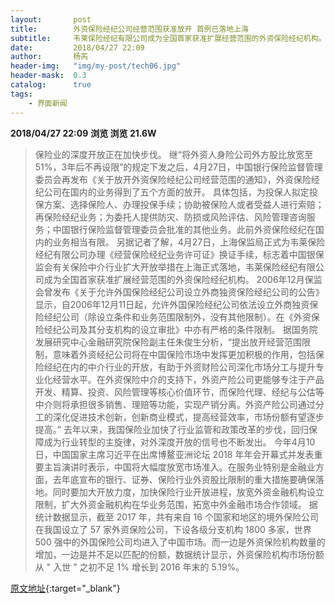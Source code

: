 ```yaml
---
layout:       post
title:        外资保险经纪公司经营范围获准放开 首例已落地上海
subtitle:     韦莱保险经纪有限公司成为全国首家获准扩展经营范围的外资保险经纪机构。
date:         2018/04/27 22:09
author:       杨芮
header-img:   "img/my-post/tech06.jpg"
header-mask:  0.3
catalog:      true
tags:
    - 界面新闻
---
```


**2018/04/27 22:09**  **浏览 浏览 21.6W**

> 保险业的深度开放正在加快步伐。
继“将外资人身险公司外方股比放宽至51%，3年后不再设限”的规定下发之后，4月27日，中国银行保险监督管理委员会再发布《关于放开外资保险经纪公司经营范围的通知》，外资保险经纪公司在国内的业务得到了五个方面的放开。
具体包括，为投保人拟定投保方案、选择保险人、办理投保手续；协助被保险人或者受益人进行索赔；再保险经纪业务；为委托人提供防灾、防损或风险评估、风险管理咨询服务；中国银行保险监督管理委员会批准的其他业务。此前外资保险经纪在国内的业务相当有限。
另据记者了解，4月27日，上海保监局正式为韦莱保险经纪有限公司办理《经营保险经纪业务许可证》换证手续，标志着中国银保监会有关保险中介行业扩大开放举措在上海正式落地，韦莱保险经纪有限公司成为全国首家获准扩展经营范围的外资保险经纪机构。
2006年12月保监会曾发布《关于允许外国保险经纪公司设立外商独资保险经纪公司的公告》显示，自2006年12月11日起，允许外国保险经纪公司依法设立外商独资保险经纪公司（除设立条件和业务范围限制外，没有其他限制）。在《外资保险经纪公司及其分支机构的设立审批》中亦有严格的条件限制。
据国务院发展研究中心金融研究院保险副主任朱俊生分析，“提出放开经营范围限制，意味着外资经纪公司将在中国保险市场中发挥更加积极的作用，包括保险经纪在内的中介行业的开放，有助于外资财险公司深化市场分工与提升专业化经营水平。在外资保险中介的支持下，外资产险公司更能够专注于产品开发、精算、投资、风险管理等核心价值环节，而保险代理、经纪与公估等中介则将承担很多销售、理赔等功能，实现产销分离。外资产险公司通过分工的深化促进技术创新，创新商业模式，提高经营效率，市场份额有望逐步提高。”
去年以来，我国保险业加快了行业监管和政策改革的步伐，回归保障成为行业转型的主旋律，对外深度开放的信号也不断发出。
今年4月10日，中国国家主席习近平在出席博鳌亚洲论坛 2018 年年会开幕式并发表重要主旨演讲时表示，中国将大幅度放宽市场准入。在服务业特别是金融业方面，去年底宣布的银行、证券、保险行业外资股比限制的重大措施要确保落地。同时要加大开放力度，加快保险行业开放进程，放宽外资金融机构设立限制，扩大外资金融机构在华业务范围，拓宽中外金融市场合作领域。
据统计数据显示，截至 2017 年，共有来自 16 个国家和地区的境外保险公司在我国设立了 57 家外资保险公司，下设各级分支机构 1800 多家，世界 500 强中的外国保险公司均进入了中国市场。而一边是外资保险机构数量的增加，一边是并不足以匹配的份额，数据统计显示，外资保险机构市场份额从 " 入世 " 之初不足 1% 增长到 2016 年末的 5.19%。



[原文地址](http://www.jiemian.com/article/2095739.html){:target="_blank"}


